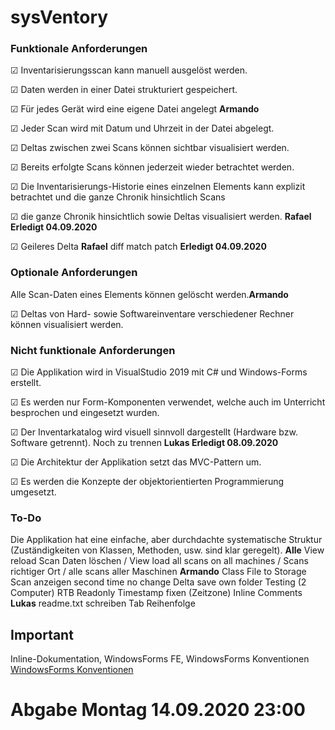 # sysVentory

### Funktionale Anforderungen
&#9745; Inventarisierungsscan kann manuell ausgelöst werden.

&#9745; Daten werden in einer Datei strukturiert gespeichert.

&#9745; Für jedes Gerät wird eine eigene Datei angelegt **Armando**

&#9745; Jeder Scan wird mit Datum und Uhrzeit in der Datei abgelegt.

&#9745; Deltas zwischen zwei Scans können sichtbar visualisiert werden.

&#9745; Bereits erfolgte Scans können jederzeit wieder betrachtet werden.

&#9745; Die Inventarisierungs-Historie eines einzelnen Elements kann explizit betrachtet und die ganze Chronik hinsichtlich Scans 

&#9745; die ganze Chronik hinsichtlich sowie Deltas visualisiert werden. **Rafael** **Erledigt 04.09.2020**

&#9745; Geileres Delta **Rafael** diff match patch **Erledigt 04.09.2020**

### Optionale Anforderungen
Alle Scan-Daten eines Elements können gelöscht werden.**Armando**

&#9745; Deltas von Hard- sowie Softwareinventare verschiedener Rechner können visualisiert werden.


### Nicht funktionale Anforderungen
&#9745; Die Applikation wird in VisualStudio 2019 mit C# und Windows-Forms erstellt.

&#9745; Es werden nur Form-Komponenten verwendet, welche auch im Unterricht besprochen und eingesetzt wurden.

&#9745; Der Inventarkatalog wird visuell sinnvoll dargestellt (Hardware bzw. Software getrennt). Noch zu trennen **Lukas Erledigt 08.09.2020**

&#9745; Die Architektur der Applikation setzt das MVC-Pattern um.

&#9745; Es werden die Konzepte der objektorientierten Programmierung umgesetzt.

### To-Do
Die Applikation hat eine einfache, aber durchdachte systematische Struktur (Zuständigkeiten von Klassen, Methoden, usw. sind klar geregelt). **Alle**
View reload
Scan Daten löschen / View load all scans on all machines / Scans richtiger Ort / alle scans aller Maschinen **Armando**
Class File to Storage
Scan anzeigen second time no change
Delta save own folder
Testing (2 Computer)
RTB Readonly
Timestamp fixen (Zeitzone)
Inline Comments **Lukas**
readme.txt schreiben
Tab Reihenfolge





## Important
Inline-Dokumentation, WindowsForms FE, WindowsForms Konventionen [WindowsForms Konventionen](https://lernen.zbw.ch/pluginfile.php/49534/mod_resource/content/1/Pr%C3%A4fixe_Form_Komponenten_CSharp.pdf)

# Abgabe Montag 14.09.2020 23:00
